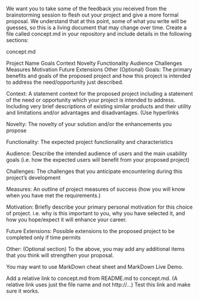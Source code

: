We want you to take some of the feedback you received from the brainstorming session to flesh out your project and give a more formal proposal. We understand that at this point, some of what you write will be guesses, so this is a living document that may change over time. Create a file called concept.md in your repository and include details in the following sections:

concept.md

Project Name
Goals
Context
Novelty
Functionality
Audience
Challenges
Measures
Motivation
Future Extensions
Other (Optional)
Goals: The primary benefits and goals of the proposed project and how this project is intended to address the need/opportunity just described.

Context: A statement context for the proposed project including a statement of the need or opportunity which your project is intended to address. Including very brief descriptions of existing similar products and their utility and limitations and/or advantages and disadvantages. (Use hyperlinks

Novelty: The novelty of your solution and/or the enhancements you propose

Functionality: The expected project functionality and characteristics

Audience: Describe the intended audience of users and the main usability goals (i.e. how the expected users will benefit from your proposed project)

Challenges: The challenges that you anticipate encountering during this project’s development

Measures: An outline of project measures of success (how you will know when you have met the requirements.)

Motivation: Briefly describe your primary personal motivation for this choice of project. i.e. why is this important to you, why you have selected it, and how you hope/expect it will enhance your career.

Future Extensions: Possible extensions to the proposed project to be completed only if time permits

Other: (Optional section) To the above, you may add any additional items that you think will strengthen your proposal.

You may want to use MarkDown cheat sheet and MarkDown Live Demo.

Add a relative link to concept.md from README.md to concept.md. (A relative link uses just the file name and not http://...) Test this link and make sure it works.